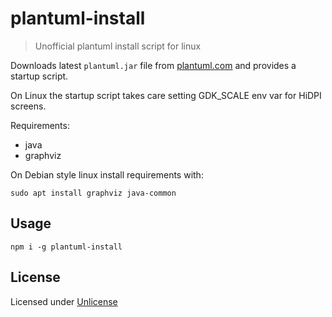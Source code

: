 # plantuml-install

> Unofficial plantuml install script for linux

Downloads latest `plantuml.jar` file from [plantuml.com](https//plantuml.com) and
provides a startup script.

On Linux the startup script takes care setting GDK_SCALE env var for HiDPI screens.

Requirements:

- java
- graphviz

On Debian style linux install requirements with:

    sudo apt install graphviz java-common

## Usage

    npm i -g plantuml-install

## License

Licensed under [Unlicense](https://unlicense.org/)
